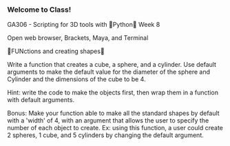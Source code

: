 ### Welcome to Class!

GA306 - Scripting for 3D tools with 🐍Python🐍 Week 8

Open web browser, Brackets, Maya, and Terminal


<!-- 🐍For loop fun🐍

Write a function that takes in a list of strings and appends ".function"
and a number counting up from 1 for each item in the list and prints each
item as it iterates.

So, if your list was like this example:

your_list = ['left-arm', 'right-arm', 'left-leg', 'right-leg']

your function would produce an output something like:

left-arm.function1
right-arm.function2
left-leg.function3
right-leg.function4

and also print the entire new list.

Save file as "loopfun.py" and send to instructor via slack.

Bonus: use the "enumerate" function in your answer. -->


🐍FUNctions and creating shapes🐍

Write a function that creates a cube, a sphere, and a cylinder. Use default
arguments to make the default value for the diameter of the sphere and Cylinder
and the dimensions of the cube to be 4.

Hint: write the code to make the objects first, then wrap them in a function
with default arguments.

Bonus: Make your function able to make all the standard shapes by default
with a 'width' of 4, with an argument that allows the user to specify the
number of each object to create. Ex: using this function, a user could create
2 spheres, 1 cube, and 5 cylinders by changing the default argument.





<!-- Week 9 - control car or snowman -->

<!-- Do the [Written Numbers Exercise](/demos/written-numbers.md)


All class info/assignments here: https://github.com/justinglobal/GA306_a -->


<!-- Week 5 OPen: Refactor your Magic 8 Ball program to use lists and then dictionaries.

Save your file as magic8ball3.py and send to instructor via slack. -->


<!-- Week 4
Write a program that uses a For Loop to print your name plus the following string: " awesome"

Your output should use **your name** but look like this:

j awesome

u awesome

s awesome

t awesome

i awesome

n awesome

Advanced: Do the same but put the code into a function that takes a the name as an argument.

Save your file as "awesome.py" and send to instructor via slack. -->

<!-- week 3 - Opening exercise 1 - Save script as "week3opener.py" and send to me via slack when finished.
Write a python script that does the following:

1. Make a cube 6x6x6 units.
1. Make a sphere with a radius of 3 units.
1. Connect the y translation of the sphere to the y translation of the cube

If you finish do this exercise: [Change Return](/practice/change-return.md) -->



<!-- Finish this exercise: [Space Dungeon Intro](/practice/spacedungeon-01.md)

Think about what you would like to do for your final project.

All class info/assignments here: https://github.com/justinglobal/GA306_a -->


<!-- 🐍Week 10 is here!🐍

1. clone your ga306 github folder onto your desktop

1. download the "spike.py" file from class github here: https://github.com/justinglobal/GA306_a/tree/master/demos/ch4
or go to "Chapter 4 Resources" on main gethub page

1. complete any homework not turned in yet

1. define chapter 4 terms [(found here)](/notes/terms.md)

1. work on final project -->

<!-- GA-306 Week 9

🐍Functions with Arguments!🐍

Write a function that creates a cube, a sphere, and a cylinder. Use default
arguments to make the default value for the diameter of the sphere and Cylinder
and the dimensions of the cube to be 4.

Hint: write the code to make the objects first, then wrap them in a function
with default arguments.

Bonus: Make your function able to make all the standard shapes by default
with a 'width' of 4, with an argument that allows the user to specify the
number of each object to create. Ex: using this function, a user could create
2 spheres, 1 cube, and 5 cylinders by changing the default argument. -->

<!-- GA306 - Week 8
Terms quiz today!

🐍For loop fun🐍

Write a function that takes in a list of strings and appends ".function"
and a number counting up from 1 for each item in the list and prints each
item as it iterates.

So, if your list was like this example:

your_list = ['left-arm', 'right-arm', 'left-leg', 'right-leg']

your function would produce an output something like:

left-arm.function1
right-arm.function2
left-leg.function3
right-leg.function4

and also print the entire new list.

Save file as "loopfun.py" and send to instructor via slack.

Bonus: use the "enumerate" function in your answer. -->

<!-- GA306 - Week 7

🐍 Write me a function 🐍

Using your own asset in Maya, write a function that selects and transforms objects
in your scene.

Any transformation is fine, including things like its name, color, etc.

If you do not have an asset you'd like to work on, create some basic shapes and
connect their rotation and translation attributes in a novel way.

The goal is to do a quick bit of programming to get you back into the right
head-space for class. -->

<!-- GA306 Week 5

Write a script that creates a sphere and a cube. Then connect the translation of the sphere to the rotation of the cube.

Save your script as rotate.py and send to instructor via slack.

Hint: Use the connectAttr() function described on p. 42 of your text. -->

<!-- GA306 Week 4

Write a program that uses a For Loop to print your name plus the following string: " awesome"

Your output should use **your name** but look like this:

j awesome
u awesome
s awesome
t awesome
i awesome
n awesome

Save your file as "awesome.py" and send to instructor via slack. -->

<!-- GA-306 Week 3

Opening exercise 1: Write a Python script to make a cube 6x6x6 units. Save script as "week2opener.py" and send to me via slack.

Opening exercise 2: Do the practice "Volume Converter" on the main class GitHub.

Justin and Jake: Do the "Wall Painting" Exercise

Send file to me via slack. -->
